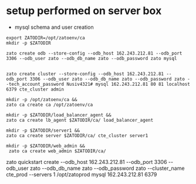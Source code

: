 # setup performed on server box

- mysql schema and user creation

```
export ZATODIR=/opt/zatoenv/ca
mkdir -p $ZATODIR

zato create odb --store-config --odb_host 162.243.212.81 --odb_port 3306 --odb_user zato --odb_db_name zato --odb_password zato mysql


zato create cluster --store-config --odb_host 162.243.212.81 --odb_port 3306 --odb_user zato --odb_db_name zato --odb_password zato --tech_account_password Nusiv4321# mysql 162.243.212.81 80 81 localhost 6379 cte_cluster admin

mkdir -p /opt/zatoenv/ca &&
zato ca create ca /opt/zatoenv/ca

mkdir -p $ZATODIR/load_balancer_agent &&
zato ca create lb_agent $ZATODIR/ca/ load_balancer_agent

mkdir -p $ZATODIR/server1 &&
zato ca create server $ZATODIR/ca/ cte_cluster server1

mkdir -p $ZATODIR/web_admin &&
 zato ca create web_admin $ZATODIR/ca/
```

zato quickstart create --odb_host 162.243.212.81 --odb_port 3306 --odb_user zato --odb_db_name zato --odb_password zato --cluster_name cte_prod --servers 1 /opt/zatoprod mysql 162.243.212.81 6379